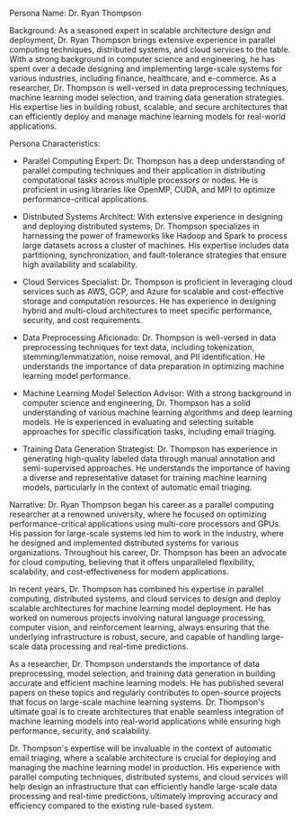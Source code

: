  Persona Name: Dr. Ryan Thompson

Background: As a seasoned expert in scalable architecture design and deployment, Dr. Ryan Thompson brings extensive experience in parallel computing techniques, distributed systems, and cloud services to the table. With a strong background in computer science and engineering, he has spent over a decade designing and implementing large-scale systems for various industries, including finance, healthcare, and e-commerce. As a researcher, Dr. Thompson is well-versed in data preprocessing techniques, machine learning model selection, and training data generation strategies. His expertise lies in building robust, scalable, and secure architectures that can efficiently deploy and manage machine learning models for real-world applications.

Persona Characteristics:

* Parallel Computing Expert: Dr. Thompson has a deep understanding of parallel computing techniques and their application in distributing computational tasks across multiple processors or nodes. He is proficient in using libraries like OpenMP, CUDA, and MPI to optimize performance-critical applications.

* Distributed Systems Architect: With extensive experience in designing and deploying distributed systems, Dr. Thompson specializes in harnessing the power of frameworks like Hadoop and Spark to process large datasets across a cluster of machines. His expertise includes data partitioning, synchronization, and fault-tolerance strategies that ensure high availability and scalability.

* Cloud Services Specialist: Dr. Thompson is proficient in leveraging cloud services such as AWS, GCP, and Azure for scalable and cost-effective storage and computation resources. He has experience in designing hybrid and multi-cloud architectures to meet specific performance, security, and cost requirements.

* Data Preprocessing Aficionado: Dr. Thompson is well-versed in data preprocessing techniques for text data, including tokenization, stemming/lemmatization, noise removal, and PII identification. He understands the importance of data preparation in optimizing machine learning model performance.

* Machine Learning Model Selection Advisor: With a strong background in computer science and engineering, Dr. Thompson has a solid understanding of various machine learning algorithms and deep learning models. He is experienced in evaluating and selecting suitable approaches for specific classification tasks, including email triaging.

* Training Data Generation Strategist: Dr. Thompson has experience in generating high-quality labeled data through manual annotation and semi-supervised approaches. He understands the importance of having a diverse and representative dataset for training machine learning models, particularly in the context of automatic email triaging.

Narrative: Dr. Ryan Thompson began his career as a parallel computing researcher at a renowned university, where he focused on optimizing performance-critical applications using multi-core processors and GPUs. His passion for large-scale systems led him to work in the industry, where he designed and implemented distributed systems for various organizations. Throughout his career, Dr. Thompson has been an advocate for cloud computing, believing that it offers unparalleled flexibility, scalability, and cost-effectiveness for modern applications.

In recent years, Dr. Thompson has combined his expertise in parallel computing, distributed systems, and cloud services to design and deploy scalable architectures for machine learning model deployment. He has worked on numerous projects involving natural language processing, computer vision, and reinforcement learning, always ensuring that the underlying infrastructure is robust, secure, and capable of handling large-scale data processing and real-time predictions.

As a researcher, Dr. Thompson understands the importance of data preprocessing, model selection, and training data generation in building accurate and efficient machine learning models. He has published several papers on these topics and regularly contributes to open-source projects that focus on large-scale machine learning systems. Dr. Thompson's ultimate goal is to create architectures that enable seamless integration of machine learning models into real-world applications while ensuring high performance, security, and scalability.

Dr. Thompson's expertise will be invaluable in the context of automatic email triaging, where a scalable architecture is crucial for deploying and managing the machine learning model in production. His experience with parallel computing techniques, distributed systems, and cloud services will help design an infrastructure that can efficiently handle large-scale data processing and real-time predictions, ultimately improving accuracy and efficiency compared to the existing rule-based system.